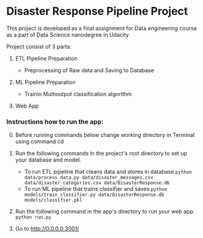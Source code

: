 # Disaster Response Pipeline Project
This project is developed as a final assignment for Data engineering course as a part of Data Science nanodegree in
Udacity

Project consist of 3 parts:

1. ETL Pipeline Preparation
    - Preprocessing of Raw data and Saving to Database
2. ML Pipeline Preparation
    - Trainin Multioutput classification algorithm

3. Web App

### Instructions how to run the app:
0. Before running commands below change working directory in Terminal using command cd

1. Run the following commands in the project's root directory to set up your database and model.

    - To run ETL pipeline that cleans data and stores in database
        `python data/process_data.py data/disaster_messages.csv data/disaster_categories.csv data/DisasterResponse.db`
    - To run ML pipeline that trains classifier and saves
        `python models/train_classifier.py data/DisasterResponse.db models/classifier.pkl`

2. Run the following command in the app's directory to run your web app.
    `python run.py`

3. Go to http://0.0.0.0:3001/

